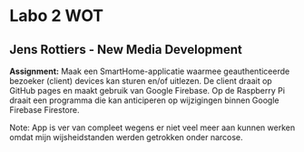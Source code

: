 # Labo 2 WOT

## Jens Rottiers - New Media Development

**Assignment:**
Maak een SmartHome-applicatie waarmee geauthenticeerde bezoeker (client) devices kan sturen en/of uitlezen. De client draait op GitHub pages en maakt gebruik van Google Firebase. Op de Raspberry Pi draait een programma die kan anticiperen op wijzigingen binnen Google Firebase Firestore.

Note: App is ver van compleet wegens er niet veel meer aan kunnen werken omdat mijn wijsheidstanden werden getrokken onder narcose.
